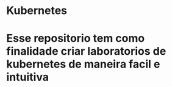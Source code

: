 # Kubernetes

# Esse repositorio tem como finalidade criar laboratorios de kubernetes de maneira facil e intuitiva